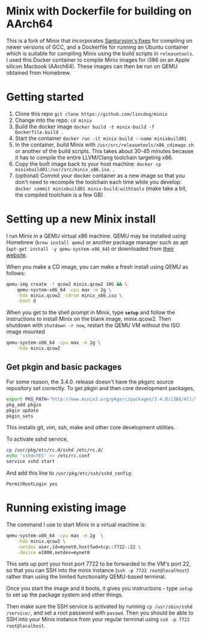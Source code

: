 # Minix with Dockerfile for building on AArch64

This is a fork of Minix that incorporates [Santurysim's fixes](https://github.com/Stichting-MINIX-Research-Foundation/minix/pull/322) for compiling on newer versions of GCC, and a Dockerfile for running an Ubuntu container which is suitable for compiling Minix
using the build scripts in `releasetools`. I used this Docker container to compile Minix images for i386 on an Apple silicon Macbook (AArch64).
These images can then be run on QEMU obtained from Homebrew.

# Getting started

1. Clone this repo `git clone https://github.com/lincdog/minix`
2. Change into the repo: `cd minix`
2. Build the docker image `docker build -t minix-build -f Dockerfile.build .`
3. Start the container `docker run -it minix-build --name minixbuild01`
4. In the container, build Minix with `/usr/src/releasetools/x86_cdimage.sh` or another of the build scripts. This takes about 30-45 minutes because it has to compile the entire LLVM/Clang toolchain targeting x86.
5. Copy the built image back to your host machine: `docker cp minixbuild01:/usr/src/minix_x86.iso .`
6. (optional) Commit your docker container as a new image so that you don't need to recompile the toolchain each time while you develop: `docker commit minixbuild01 minix-build:withtools` (make take a bit, the compiled toolchain is a few GB)

# Setting up a new Minix install

I run Minix in a QEMU virtual x86 machine. QEMU may be installed using Homebrew (`brew install qemu`) or another package manager
such as apt (`apt-get install -y qemu-system-x86_64`) or downloaded from [their website](https://www.qemu.org/download/).

When you make a CD image, you can make a fresh install using QEMU as follows:
```sh
qemu-img create -f qcow2 minix.qcow2 10G && \
    qemu-system-x86_64 -cpu max -m 2g \
    -hda minix.qcow2 -cdrom minix_x86.iso \
    -boot d 
```

When you get to the shell prompt in Minix, type **`setup`** and follow the instructions to
install Minix on the blank image, minix.qcow2. Then shutdown with `shutdown -r now`, restart
the QEMU VM without the ISO image mounted 

```sh
qemu-system-x86_64 -cpu max -m 2g \
    -hda minix.qcow2 
```
## Get pkgin and basic packages

For some reason, the 3.4.0. release doesn't have the pkgsrc source repository set correctly.
To get pkgin and then core development packages,
```sh
export PKG_PATH="http://www.minix3.org/pkgsrc/packages/3.4.0/i386/All/"
pkg_add pkgin
pkgin update
pkgin_sets
```

This installs git, vim, ssh, make and other core development utilities.

To activate sshd service, 
```sh
cp /usr/pkg/etc/rc.d/sshd /etc/rc.d/
echo 'sshd=YES' >> /etc/rc.conf
service sshd start
```
And add this line to `/usr/pkg/etc/ssh/sshd_config`:
```
PermitRootLogin yes
```

# Running existing image

The command I use to start Minix in a virtual machine is:
```sh
qemu-system-x86_64 -cpu max -m 2g  \
    -hda minix.qcow2 \
    -netdev user,id=mynet0,hostfwd=tcp::7722-:22 \
    -device e1000,netdev=mynet0
```

This sets up port your host port 7722 to be forwarded to the VM's port 22, so that
you can SSH into the minix instance (`ssh -p 7722 root@localhost`) rather than using the limited functionality QEMU-based terminal.

Once you start the image and it boots, it gives you instructions - type `setup` to set up the package system and other things.

Then make sure the SSH service is activated by running `cp /usr/sbin/sshd /service/`, and set a root password with `passwd`. 
Then you should be able to SSH into your Minix instance from your regular terminal using `ssh -p 7722 root@localhost`.
